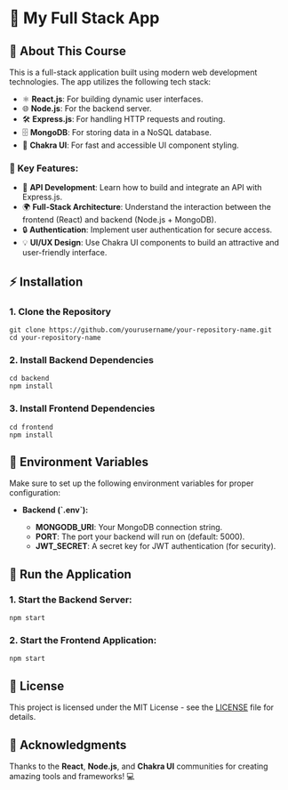 <!DOCTYPE html>
<html lang="en">
<head>
  <meta charset="UTF-8">
  <meta name="viewport" content="width=device-width, initial-scale=1.0">
</head>
<body>
  <h1>🚀 My Full Stack App</h1>

  <h2>📝 About This Course</h2>
  <p>
    This is a full-stack application built using modern web development technologies. The app utilizes the following tech stack:
  </p>
  <ul>
    <li>⚛️ <strong>React.js</strong>: For building dynamic user interfaces.</li>
    <li>🌐 <strong>Node.js</strong>: For the backend server.</li>
    <li>🛠️ <strong>Express.js</strong>: For handling HTTP requests and routing.</li>
    <li>🗄️ <strong>MongoDB</strong>: For storing data in a NoSQL database.</li>
    <li>🎨 <strong>Chakra UI</strong>: For fast and accessible UI component styling.</li>
  </ul>

  <h3>🔑 Key Features:</h3>
  <ul>
    <li>🔧 <strong>API Development</strong>: Learn how to build and integrate an API with Express.js.</li>
    <li>🌍 <strong>Full-Stack Architecture</strong>: Understand the interaction between the frontend (React) and backend (Node.js + MongoDB).</li>
    <li>🔒 <strong>Authentication</strong>: Implement user authentication for secure access.</li>
    <li>💡 <strong>UI/UX Design</strong>: Use Chakra UI components to build an attractive and user-friendly interface.</li>
  </ul>

  <h2>⚡️ Installation</h2>
  <h3>1. Clone the Repository</h3>
  <pre><code>git clone https://github.com/yourusername/your-repository-name.git
cd your-repository-name</code></pre>

  <h3>2. Install Backend Dependencies</h3>
  <pre><code>cd backend
npm install</code></pre>

  <h3>3. Install Frontend Dependencies</h3>
  <pre><code>cd frontend
npm install</code></pre>

  <h2>🌱 Environment Variables</h2>
  <p>Make sure to set up the following environment variables for proper configuration:</p>
  <ul>
    <li><strong>Backend (`.env`):</strong></li>
    <ul>
      <li><strong>MONGODB_URI</strong>: Your MongoDB connection string.</li>
      <li><strong>PORT</strong>: The port your backend will run on (default: 5000).</li>
      <li><strong>JWT_SECRET</strong>: A secret key for JWT authentication (for security).</li>
    </ul>
  </ul>

  <h2>🚀 Run the Application</h2>
  <h3>1. Start the Backend Server:</h3>
  <pre><code>npm start</code></pre>
  <h3>2. Start the Frontend Application:</h3>
  <pre><code>npm start</code></pre>

  <h2>📜 License</h2>
  <p>This project is licensed under the MIT License - see the <a href="LICENSE">LICENSE</a> file for details.</p>

  <h2>🙏 Acknowledgments</h2>
  <p>Thanks to the <strong>React</strong>, <strong>Node.js</strong>, and <strong>Chakra UI</strong> communities for creating amazing tools and frameworks! 💻</p>

</body>
</html>
